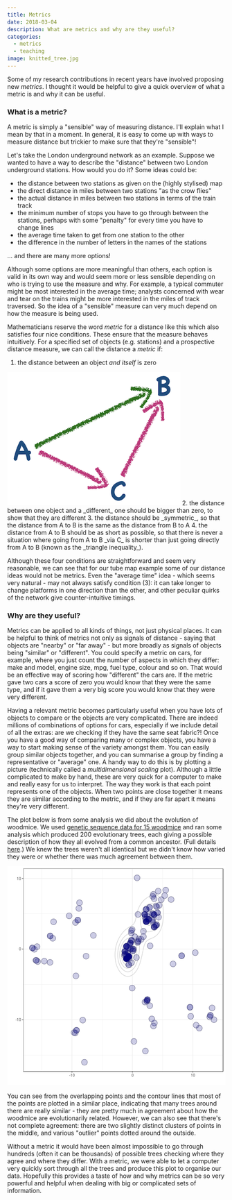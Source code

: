 ```yaml
---
title: Metrics
date: 2018-03-04
description: What are metrics and why are they useful?
categories:
  - metrics
  - teaching
image: knitted_tree.jpg
---
```


Some of my research contributions in recent years have involved proposing new _metrics_.
I thought it would be helpful to give a quick overview of what a metric is and why it can be useful.

### What is a metric?

A metric is simply a "sensible" way of measuring distance.
I'll explain what I mean by that in a moment.
In general, it is easy to come up with ways to measure distance but trickier to make sure that they're "sensible"!

Let's take the London underground network as an example.
Suppose we wanted to have a way to describe the "distance" between two London underground stations.
How would you do it?
Some ideas could be:
* the distance between two stations as given on the (highly stylised) map
* the direct distance in miles between two stations "as the crow flies"
* the actual distance in miles between two stations in terms of the train track
* the minimum number of stops you have to go through between the stations, perhaps with some "penalty" for every time you have to change lines
* the average time taken to get from one station to the other
* the difference in the number of letters in the names of the stations

... and there are many more options!

Although some options are more meaningful than others, each option is valid in its own way and would seem more or less sensible depending on who is trying to use the measure and why.
For example, a typical commuter might be most interested in the average time; analysts concerned with wear and tear on the trains might be more interested in the miles of track traversed.
So the idea of a "sensible" measure can very much depend on how the measure is being used.

Mathematicians reserve the word _metric_ for a distance like this which also satisfies four nice conditions.
These ensure that the measure behaves intuitively.
For a specified set of objects (e.g. stations) and a prospective distance measure, we can call the distance a _metric_ if:
1. the distance between an object _and itself_ is zero
<img src="/images/triangle_inequality.png" class="image-right" alt="">
2. the distance between one object and a _different_ one should be bigger than zero, to show that they are different
3. the distance should be _symmetric_, so that the distance from A to B is the same as the distance from B to A
4. the distance from A to B should be as short as possible, so that there is never a situation where going from A to B _via C_ is shorter than just going directly from A to B (known as the _triangle inequality_).

Although these four conditions are straightforward and seem very reasonable, we can see that for our tube map example some of our distance ideas would not be metrics.
Even the "average time" idea - which seems very natural - may not always satisfy condition (3): it can take longer to change platforms in one direction than the other, and other peculiar quirks of the network give counter-intuitive timings.

### Why are they useful?

Metrics can be applied to all kinds of things, not just physical places.
It can be helpful to think of metrics not only as signals of distance - saying that objects are "nearby" or "far away" - but more broadly as signals of objects being "similar" or "different".
You could specify a metric on cars, for example, where you just count the number of aspects in which they differ: make and model, engine size, mpg, fuel type, colour and so on.
That would be an effective way of scoring how "different" the cars are.
If the metric gave two cars a score of zero you would know that they were the same type, and if it gave them a very big score you would know that they were very different.

Having a relevant metric becomes particularly useful when you have lots of objects to compare or the objects are very complicated.
There are indeed millions of combinations of options for cars, especially if we include detail of all the extras: are we checking if they have the same seat fabric?!
Once you have a good way of comparing many or complex objects, you have a way to start making sense of the variety amongst them.
You can easily group similar objects together, and you can summarise a group by finding a representative or "average" one.
A handy way to do this is by plotting a picture (technically called a _multidimensional scaling_ plot).
Although a little complicated to make by hand, these are very quick for a computer to make and really easy for us to interpret.
The way they work is that each point represents one of the objects.
When two points are close together it means they are similar according to the metric, and if they are far apart it means they're very different.

The plot below is from some analysis we did about the evolution of woodmice.
We used <a href="https://www.rdocumentation.org/packages/ape/versions/5.0/topics/woodmouse" target="_blank"> genetic sequence data for 15 woodmice</a> and ran some analysis which produced 200 evolutionary trees, each giving a possible description of how they all evolved from a common ancestor.
(Full details <a href="https://thibautjombart.github.io/treespace/articles/introduction.html" target="_blank"> here</a>.)
We knew the trees weren't all identical but we didn't know how varied they were or whether there was much agreement between them.

<img src="/images/woodmiceMDS.png" class="image-middle" alt="">

You can see from the overlapping points and the contour lines that most of the points are plotted in a similar place, indicating that many trees around there are really similar - they are pretty much in agreement about how the woodmice are evolutionarily related.
However, we can also see that there's not complete agreement: there are two slightly distinct clusters of points in the middle, and various "outlier" points dotted around the outside.

Without a metric it would have been almost impossible to go through hundreds (often it can be thousands) of possible trees checking where they agree and where they differ.
With a metric, we were able to let a computer very quickly sort through all the trees and produce this plot to organise our data.
Hopefully this provides a taste of how and why metrics can be so very powerful and helpful when dealing with big or complicated sets of information.
